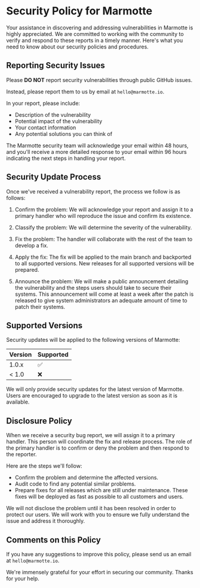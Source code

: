 # Security Policy for Marmotte

Your assistance in discovering and addressing vulnerabilities in Marmotte is highly appreciated. We are committed to working with the community to verify and respond to these reports in a timely manner. Here's what you need to know about our security policies and procedures.

## Reporting Security Issues

Please **DO NOT** report security vulnerabilities through public GitHub issues.

Instead, please report them to us by email at `hello@marmotte.io`.

In your report, please include:

- Description of the vulnerability
- Potential impact of the vulnerability
- Your contact information
- Any potential solutions you can think of

The Marmotte security team will acknowledge your email within 48 hours, and you'll receive a more detailed response to your email within 96 hours indicating the next steps in handling your report.

## Security Update Process

Once we've received a vulnerability report, the process we follow is as follows:

1. Confirm the problem: We will acknowledge your report and assign it to a primary handler who will reproduce the issue and confirm its existence.

2. Classify the problem: We will determine the severity of the vulnerability.

3. Fix the problem: The handler will collaborate with the rest of the team to develop a fix.

4. Apply the fix: The fix will be applied to the main branch and backported to all supported versions. New releases for all supported versions will be prepared.

5. Announce the problem: We will make a public announcement detailing the vulnerability and the steps users should take to secure their systems. This announcement will come at least a week after the patch is released to give system administrators an adequate amount of time to patch their systems.

## Supported Versions

Security updates will be applied to the following versions of Marmotte:

| Version | Supported          |
| ------- | ------------------ |
| 1.0.x   | :white_check_mark: |
| < 1.0   | :x:                |

We will only provide security updates for the latest version of Marmotte. Users are encouraged to upgrade to the latest version as soon as it is available.

## Disclosure Policy

When we receive a security bug report, we will assign it to a primary handler. This person will coordinate the fix and release process. The role of the primary handler is to confirm or deny the problem and then respond to the reporter.

Here are the steps we'll follow:

- Confirm the problem and determine the affected versions.
- Audit code to find any potential similar problems.
- Prepare fixes for all releases which are still under maintenance. These fixes will be deployed as fast as possible to all customers and users.

We will not disclose the problem until it has been resolved in order to protect our users. We will work with you to ensure we fully understand the issue and address it thoroughly.

## Comments on this Policy

If you have any suggestions to improve this policy, please send us an email at `hello@marmotte.io`.

We're immensely grateful for your effort in securing our community. Thanks for your help.
